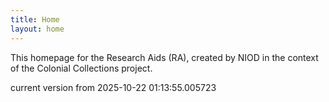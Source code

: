 ```yaml
---
title: Home
layout: home
---
```


This homepage for the Research Aids (RA), created by NIOD in the context of the Colonial Collections project. 


current version from 2025-10-22 01:13:55.005723